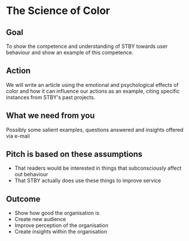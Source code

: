 # The Science of Color

## Goal

To show the competence and understanding of STBY towards user behaviour and show an example of this competence.

## Action

We will write an article using the emotional and psychological effects of color and how it can influence our actions as an example, citing specific instances from STBY's past projects.

## What we need from you

Possibly some salient examples, questions answered and insights offered via e-mail

## Pitch is based on these assumptions

* That readers would be interested in things that subconsciously affect out behaviour
* That STBY actually does use these things to improve service

## Outcome
* Show how good the organisation is
* Create new audience
* Improve perception of the organisation
* Create insights within the organisation

